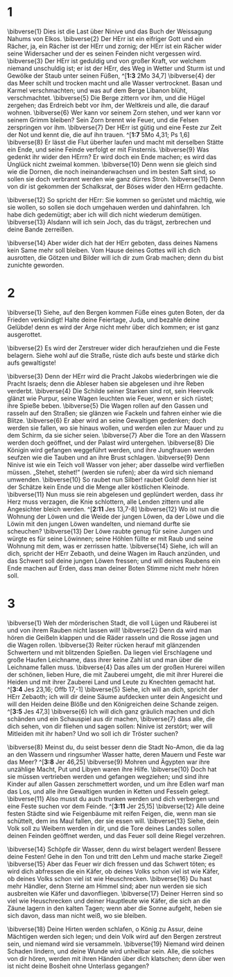 # 1
\bibverse{1} Dies ist die Last über Ninive und das Buch der Weissagung Nahums von Elkos. \bibverse{2} Der HErr ist ein eifriger Gott und ein Rächer, ja, ein Rächer ist der HErr und zornig; der HErr ist ein Rächer wider seine Widersacher und der es seinen Feinden nicht vergessen wird. \bibverse{3} Der HErr ist geduldig und von großer Kraft, vor welchem niemand unschuldig ist; er ist der HErr, des Weg in Wetter und Sturm ist und Gewölke der Staub unter seinen Füßen, ^[**1:3** 2Mo 34,7] \bibverse{4} der das Meer schilt und trocken macht und alle Wasser vertrocknet. Basan und Karmel verschmachten; und was auf dem Berge Libanon blüht, verschmachtet. \bibverse{5} Die Berge zittern vor ihm, und die Hügel zergehen; das Erdreich bebt vor ihm, der Weltkreis und alle, die darauf wohnen. \bibverse{6} Wer kann vor seinem Zorn stehen, und wer kann vor seinem Grimm bleiben? Sein Zorn brennt wie Feuer, und die Felsen zerspringen vor ihm. \bibverse{7} Der HErr ist gütig und eine Feste zur Zeit der Not und kennt die, die auf ihn trauen. ^[**1:7** 5Mo 4,31; Ps 1,6] \bibverse{8} Er lässt die Flut überher laufen und macht mit derselben Stätte ein Ende, und seine Feinde verfolgt er mit Finsternis. \bibverse{9} Was gedenkt ihr wider den HErrn? Er wird doch ein Ende machen; es wird das Unglück nicht zweimal kommen. \bibverse{10} Denn wenn sie gleich sind wie die Dornen, die noch ineinanderwachsen und im besten Saft sind, so sollen sie doch verbrannt werden wie ganz dürres Stroh. \bibverse{11} Denn von dir ist gekommen der Schalksrat, der Böses wider den HErrn gedachte. 
 

\bibverse{12} So spricht der HErr: Sie kommen so gerüstet und mächtig, wie sie wollen, so sollen sie doch umgehauen werden und dahinfahren. Ich habe dich gedemütigt; aber ich will dich nicht wiederum demütigen. \bibverse{13} Alsdann will ich sein Joch, das du trägst, zerbrechen und deine Bande zerreißen. 

\bibverse{14} Aber wider dich hat der HErr geboten, dass deines Namens kein Same mehr soll bleiben. Vom Hause deines Gottes will ich dich ausrotten, die Götzen und Bilder will ich dir zum Grab machen; denn du bist zunichte geworden.
# 2
\bibverse{1} Siehe, auf den Bergen kommen Füße eines guten Boten, der da Frieden verkündigt! Halte deine Feiertage, Juda, und bezahle deine Gelübde! denn es wird der Arge nicht mehr über dich kommen; er ist ganz ausgerottet. 

\bibverse{2} Es wird der Zerstreuer wider dich heraufziehen und die Feste belagern. Siehe wohl auf die Straße, rüste dich aufs beste und stärke dich aufs gewaltigste! 

\bibverse{3} Denn der HErr wird die Pracht Jakobs wiederbringen wie die Pracht Israels; denn die Ableser haben sie abgelesen und ihre Reben verderbt. \bibverse{4} Die Schilde seiner Starken sind rot, sein Heervolk glänzt wie Purpur, seine Wagen leuchten wie Feuer, wenn er sich rüstet; ihre Spieße beben. \bibverse{5} Die Wagen rollen auf den Gassen und rasseln auf den Straßen; sie glänzen wie Fackeln und fahren einher wie die Blitze. \bibverse{6} Er aber wird an seine Gewaltigen gedenken; doch werden sie fallen, wo sie hinaus wollen, und werden eilen zur Mauer und zu dem Schirm, da sie sicher seien. \bibverse{7} Aber die Tore an den Wassern werden doch geöffnet, und der Palast wird untergehen. \bibverse{8} Die Königin wird gefangen weggeführt werden, und ihre Jungfrauen werden seufzen wie die Tauben und an ihre Brust schlagen. \bibverse{9} Denn Ninive ist wie ein Teich voll Wasser von jeher; aber dasselbe wird verfließen müssen. „Stehet, stehet!“ (werden sie rufen); aber da wird sich niemand umwenden. \bibverse{10} So raubet nun Silber! raubet Gold! denn hier ist der Schätze kein Ende und die Menge aller köstlichen Kleinode. \bibverse{11} Nun muss sie rein abgelesen und geplündert werden, dass ihr Herz muss verzagen, die Knie schlottern, alle Lenden zittern und alle Angesichter bleich werden. ^[**2:11** Jes 13,7-8] 
\bibverse{12} Wo ist nun die Wohnung der Löwen und die Weide der jungen Löwen, da der Löwe und die Löwin mit den jungen Löwen wandelten, und niemand durfte sie scheuchen? \bibverse{13} Der Löwe raubte genug für seine Jungen und würgte es für seine Löwinnen; seine Höhlen füllte er mit Raub und seine Wohnung mit dem, was er zerrissen hatte. \bibverse{14} Siehe, ich will an dich, spricht der HErr Zebaoth, und deine Wagen im Rauch anzünden, und das Schwert soll deine jungen Löwen fressen; und will deines Raubens ein Ende machen auf Erden, dass man deiner Boten Stimme nicht mehr hören soll.
# 3
\bibverse{1} Weh der mörderischen Stadt, die voll Lügen und Räuberei ist und von ihrem Rauben nicht lassen will! \bibverse{2} Denn da wird man hören die Geißeln klappen und die Räder rasseln und die Rosse jagen und die Wagen rollen. \bibverse{3} Reiter rücken herauf mit glänzenden Schwertern und mit blitzenden Spießen. Da liegen viel Erschlagene und große Haufen Leichname, dass ihrer keine Zahl ist und man über die Leichname fallen muss. \bibverse{4} Das alles um der großen Hurerei willen der schönen, lieben Hure, die mit Zauberei umgeht, die mit ihrer Hurerei die Heiden und mit ihrer Zauberei Land und Leute zu Knechten gemacht hat. ^[**3:4** Jes 23,16; Offb 17,-1] \bibverse{5} Siehe, ich will an dich, spricht der HErr Zebaoth; ich will dir deine Säume aufdecken unter dein Angesicht und will den Heiden deine Blöße und den Königreichen deine Schande zeigen. ^[**3:5** Jes 47,3] \bibverse{6} Ich will dich ganz gräulich machen und dich schänden und ein Schauspiel aus dir machen, \bibverse{7} dass alle, die dich sehen, von dir fliehen und sagen sollen: Ninive ist zerstört; wer will Mitleiden mit ihr haben? Und wo soll ich dir Tröster suchen? 
 

\bibverse{8} Meinst du, du seist besser denn die Stadt No-Amon, die da lag an den Wassern und ringsumher Wasser hatte, deren Mauern und Feste war das Meer? ^[**3:8** Jer 46,25] \bibverse{9} Mohren und Ägypten war ihre unzählige Macht, Put und Libyen waren ihre Hilfe. \bibverse{10} Doch hat sie müssen vertrieben werden und gefangen wegziehen; und sind ihre Kinder auf allen Gassen zerschmettert worden, und um ihre Edlen warf man das Los, und alle ihre Gewaltigen wurden in Ketten und Fesseln gelegt. \bibverse{11} Also musst du auch trunken werden und dich verbergen und eine Feste suchen vor dem Feinde. ^[**3:11** Jer 25,15] \bibverse{12} Alle deine festen Städte sind wie Feigenbäume mit reifen Feigen, die, wenn man sie schüttelt, dem ins Maul fallen, der sie essen will. \bibverse{13} Siehe, dein Volk soll zu Weibern werden in dir, und die Tore deines Landes sollen deinen Feinden geöffnet werden, und das Feuer soll deine Riegel verzehren. 
 

\bibverse{14} Schöpfe dir Wasser, denn du wirst belagert werden! Bessere deine Festen! Gehe in den Ton und tritt den Lehm und mache starke Ziegel! \bibverse{15} Aber das Feuer wir dich fressen und das Schwert töten; es wird dich abfressen die ein Käfer, ob deines Volks schon viel ist wie Käfer, ob deines Volks schon viel ist wie Heuschrecken. \bibverse{16} Du hast mehr Händler, denn Sterne am Himmel sind; aber nun werden sie sich ausbreiten wie Käfer und davonfliegen. \bibverse{17} Deiner Herren sind so viel wie Heuschrecken und deiner Hauptleute wie Käfer, die sich an die Zäune lagern in den kalten Tagen; wenn aber die Sonne aufgeht, heben sie sich davon, dass man nicht weiß, wo sie bleiben. 

\bibverse{18} Deine Hirten werden schlafen, o König zu Assur, deine Mächtigen werden sich legen; und dein Volk wird auf den Bergen zerstreut sein, und niemand wird sie versammeln. \bibverse{19} Niemand wird deinen Schaden lindern, und deine Wunde wird unheilbar sein. Alle, die solches von dir hören, werden mit ihren Händen über dich klatschen; denn über wen ist nicht deine Bosheit ohne Unterlass gegangen?